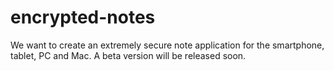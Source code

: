 # encrypted-notes
We want to create an extremely secure note application for the smartphone, tablet, PC and Mac. A beta version will be released soon.
